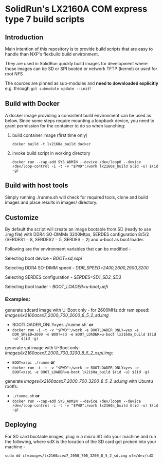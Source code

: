 # SolidRun's LX2160A COM express type 7 build scripts

## Introduction
Main intention of this repository is to provide build scripts that are easy to handle than NXP's flexbuild build environment.

They are used in SolidRun quickly build images for development where those images can be SD or SPI booted or network TFTP (kernel) or used for root NFS

The sources are pinned as sub-modules and **need to downloaded explicitly** e.g. through `git submodule update --init`!

## Build with Docker
A docker image providing a consistent build environment can be used as below. Since some steps require mounting a loopback device, you need to grant permission for the container to do so when launching:

1. build container image (first time only)
   ```
   docker build -t lx2160a_build docker
   ```
2. invoke build script in working directory
   ```
   docker run --cap-add SYS_ADMIN --device /dev/loop0 --device /dev/loop-control -i -t -v "$PWD":/work lx2160a_build $(id -u) $(id -g)
   ```

## Build with host tools
Simply running ./runme.sh will check for required tools, clone and build images and place results in images/ directory.

## Customize
By default the script will create an image bootable from SD (ready to use .img file) with DDR4 SO-DIMMs 3200Mtps, SERDES configuration 8/5/2 (SERDES1 = 8, SERDES2 = 5, SERDES = 2) and u-boot as boot loader.

Following are the environment variables that can be modified -

Selecting boot device - *BOOT=sd,xspi*

Selecting DDR4 SO-DIMM speed - *DDR_SPEED=2400,2600,2900,3200*

Selecting SERDES configuration - *SERDES=SD1_SD2_SD3*

Selecting boot loader - *BOOT_LOADER=u-boot,uefi*


### Examples:
generate sdcard image with U-Boot only - for 2600MHz ddr ram speed: *images/lx2160acex7_2000_700_2600_8_5_2_sd.img*
- BOOTLOADER_ONLY=yes ./runme.sh` **or**
- `docker run -i -t -v "$PWD":/work -e BOOTLOADER_ONLY=yes -e DDR_SPEED=2600 -e BOOT=sd -e BOOT_LOADER=u-boot lx2160a_build $(id -u) $(id -g)`

generate spi image with U-Boot only: *images/lx2160acex7_2000_700_3200_8_5_2_xspi.img*:
- `BOOT=xspi ./runme` **or**
- `docker run -i -t -v "$PWD":/work -e BOOTLOADER_ONLY=yes -e BOOT=xspi -e BOOT_LOADER=u-boot lx2160a_build $(id -u) $(id -g)`

generate *images/lx2160acex7_2000_700_3200_8_5_2_sd.img* with Ubuntu rootfs:
- `./runme.sh` **or**
- `docker run --cap-add SYS_ADMIN --device /dev/loop0 --device /dev/loop-control -i -t -v "$PWD":/work lx2160a_build $(id -u) $(id -g)`

## Deploying
For SD card bootable images, plug in a micro SD into your machine and run the following, where sdX is the location of the SD card got probed into your machine -

`sudo dd if=images/lx2160acex7_2000_700_3200_8_5_2_sd.img of=/dev/sdX`
